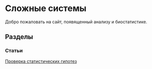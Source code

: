

# Сложные системы

Добро пожаловать на сайт, появященный анализу и биостатистике.

## Разделы

### Статьи

[Проверка статистических гипотез](/docs/pages/stat_testing/stat_testing.md)


